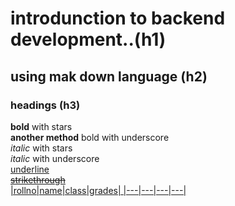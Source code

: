 # introdunction to backend development..(h1)
## using mak down language (h2)
### headings (h3)
**bold** with stars \
__another method__ bold with underscore \
*italic* with stars \
_italic_ with underscore \
<ins>underline<ins> \
~~strikethrough~~  
|rollno|name|class|grades|
|---|---|---|---|


